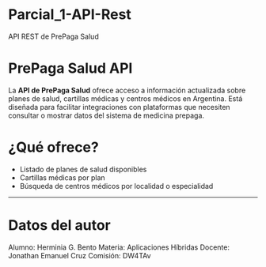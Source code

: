 # Parcial_1-API-Rest
API REST de PrePaga Salud

# PrePaga Salud API

La **API de PrePaga Salud** ofrece acceso a información actualizada sobre planes de salud, cartillas médicas y centros médicos en Argentina. Está diseñada para facilitar integraciones con plataformas que necesiten consultar o mostrar datos del sistema de medicina prepaga.

# ¿Qué ofrece?

- Listado de planes de salud disponibles
- Cartillas médicas por plan
- Búsqueda de centros médicos por localidad o especialidad

---

# Datos del autor
  Alumno: Herminia G. Bento
  Materia: Aplicaciones Híbridas
  Docente: Jonathan Emanuel Cruz
  Comisión: DW4TAv
